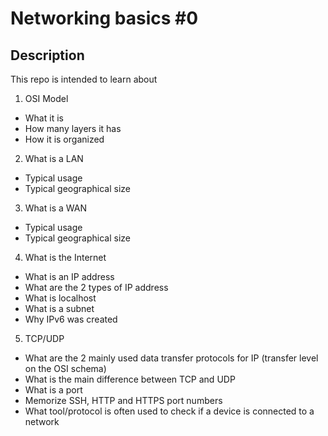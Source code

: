 # Networking basics #0

## Description

This repo is intended to learn about

1. OSI Model
+ What it is
+ How many layers it has
+ How it is organized
2. What is a LAN
+ Typical usage
+ Typical geographical size
3. What is a WAN
+ Typical usage
+ Typical geographical size
4. What is the Internet
+ What is an IP address
+ What are the 2 types of IP address
+ What is localhost
+ What is a subnet
+ Why IPv6 was created
5. TCP/UDP
+ What are the 2 mainly used data transfer protocols for IP (transfer level on the OSI schema)
+ What is the main difference between TCP and UDP
+ What is a port
+ Memorize SSH, HTTP and HTTPS port numbers
+ What tool/protocol is often used to check if a device is connected to a network
